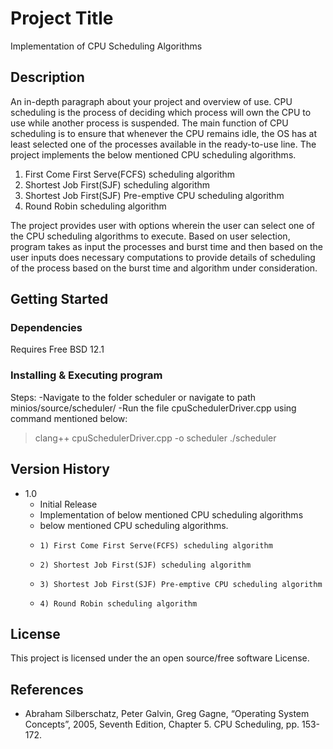 # Project Title

Implementation of CPU Scheduling Algorithms

## Description

An in-depth paragraph about your project and overview of use.
CPU scheduling is the process of deciding which process will own the CPU to use
 while another process is suspended. The main function of CPU scheduling is to 
 ensure that whenever the CPU remains idle, the OS has at least selected one of 
 the processes available in the ready-to-use line. The project implements the 
 below mentioned CPU scheduling algorithms.
 
 1) First Come First Serve(FCFS) scheduling algorithm
 2) Shortest Job First(SJF) scheduling algorithm
 3) Shortest Job First(SJF) Pre-emptive CPU scheduling algorithm
 4) Round Robin scheduling algorithm
 
 The project provides user with options wherein the user can select one of the 
 CPU scheduling algorithms to execute. Based on user selection, program takes 
 as input the processes and burst time and then based on the user inputs does 
 necessary computations to provide details of scheduling of the process based 
 on the burst time and algorithm under consideration.

## Getting Started

### Dependencies

Requires Free BSD 12.1

### Installing & Executing program

Steps:
-Navigate to the folder scheduler or 
 navigate to path minios/source/scheduler/
-Run the file cpuSchedulerDriver.cpp using command mentioned below:
 > clang++ cpuSchedulerDriver.cpp -o scheduler
 > ./scheduler
 
## Version History

* 1.0
    * Initial Release 
    * Implementation of below mentioned CPU scheduling algorithms
    * below mentioned CPU scheduling algorithms.
    *     1) First Come First Serve(FCFS) scheduling algorithm
    *     2) Shortest Job First(SJF) scheduling algorithm
    *     3) Shortest Job First(SJF) Pre-emptive CPU scheduling algorithm
    *     4) Round Robin scheduling algorithm

## License

This project is licensed under the an open source/free software License.

## References

* Abraham Silberschatz, Peter Galvin, Greg Gagne, “Operating System Concepts”, 2005, Seventh Edition, Chapter 5. CPU Scheduling, pp. 153-172.
